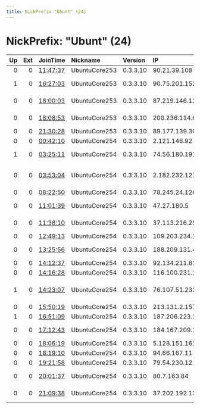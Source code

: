 ```yaml
---
title: NickPrefix "Ubunt" (24)
---
```


# NickPrefix: "Ubunt" (24)

|   Up |   Ext | JoinTime                                                                                            | Nickname      | Version   | IP              | AS                                 | CC   |   ORp |   Dirp | OS    | Contact   |   eFamMembers |
|-----:|------:|:----------------------------------------------------------------------------------------------------|:--------------|:----------|:----------------|:-----------------------------------|:-----|------:|-------:|:------|:----------|--------------:|
|    0 |     0 | [11:47:37](https://metrics.torproject.org/rs.html#details/896FD2994C4833AEC37CBD43DC85C44157319BF4) | UbuntuCore253 | 0.3.3.10  | 90.21.39.108    | Orange                             | fr   | 33389 |      0 | Linux | None      |             1 |
|    1 |     0 | [16:27:03](https://metrics.torproject.org/rs.html#details/FC4F7B3A94EF71736943BEDEDE1BEBA37AE089AC) | UbuntuCore253 | 0.3.3.10  | 90.75.201.152   | Orange Espagne SA                  | es   | 39981 |      0 | Linux | None      |             1 |
|    0 |     0 | [18:00:03](https://metrics.torproject.org/rs.html#details/983070958F7A1122E27A91A788A775FC4C78F107) | UbuntuCore253 | 0.3.3.10  | 87.219.146.122  | Orange Espagne SA                  | es   | 43851 |      0 | Linux | None      |             1 |
|    0 |     0 | [18:08:53](https://metrics.torproject.org/rs.html#details/41980579BDDBB3A7254C383154C558F3335732E7) | UbuntuCore253 | 0.3.3.10  | 200.236.114.64  | Axtel, S.A.B. de C.V.              | mx   | 41791 |      0 | Linux | None      |             1 |
|    0 |     0 | [21:30:28](https://metrics.torproject.org/rs.html#details/B907663A8ABD37151A73E8CE6913ACBF5CE3AA26) | UbuntuCore253 | 0.3.3.10  | 89.177.139.30   | Liberty Global B.V.                | cz   | 32879 |      0 | Linux | None      |             1 |
|    0 |     0 | [00:42:10](https://metrics.torproject.org/rs.html#details/50676934BA60965807E9E49C1CB9218CD21715A7) | UbuntuCore254 | 0.3.3.10  | 2.121.146.92    | Sky UK Limited                     | gb   | 43785 |      0 | Linux | None      |             1 |
|    1 |     0 | [03:25:11](https://metrics.torproject.org/rs.html#details/0D1B3476CF1AD0A80E0C6E2ED22C910DC79C777F) | UbuntuCore254 | 0.3.3.10  | 74.56.180.191   | Videotron Telecom Ltee             | ca   | 43173 |      0 | Linux | None      |             1 |
|    0 |     0 | [03:53:04](https://metrics.torproject.org/rs.html#details/188A35217E8B713D8DE65105046BAA33FFA95A6B) | UbuntuCore254 | 0.3.3.10  | 2.182.232.127   | Iran Telecommunication Company PJS | ir   | 34837 |      0 | Linux | None      |             1 |
|    0 |     0 | [08:22:50](https://metrics.torproject.org/rs.html#details/427B2C3CF4F58E6419CA122A94BCF023C0329FAA) | UbuntuCore254 | 0.3.3.10  | 78.245.24.126   | Free SAS                           | fr   | 42271 |      0 | Linux | None      |             1 |
|    0 |     0 | [11:01:39](https://metrics.torproject.org/rs.html#details/83AB1CF270A9290DE9DDA6FBC214117FB0E7FD4A) | UbuntuCore254 | 0.3.3.10  | 47.27.180.5     | Charter Communications             | us   | 42251 |      0 | Linux | None      |             1 |
|    0 |     0 | [11:38:10](https://metrics.torproject.org/rs.html#details/66CEA0F9584C69DD5FADE05D5EC7E53A58D90A88) | UbuntuCore254 | 0.3.3.10  | 37.113.216.252  | JSC ER-Telecom Holding             | ru   | 37107 |      0 | Linux | None      |             1 |
|    0 |     0 | [12:49:13](https://metrics.torproject.org/rs.html#details/4CEB46AAE586193C2423C19BF6EA7D4D1A53D89D) | UbuntuCore254 | 0.3.3.10  | 109.203.234.199 | Outremer Telecom                   | mq   | 38729 |      0 | Linux | None      |             1 |
|    0 |     0 | [13:25:56](https://metrics.torproject.org/rs.html#details/42E47885C7B5D449D6EE4BD9EBBA6282E815429D) | UbuntuCore254 | 0.3.3.10  | 188.209.131.45  | Didehban Net Company PJS           | ir   | 33389 |      0 | Linux | None      |             1 |
|    0 |     0 | [14:12:37](https://metrics.torproject.org/rs.html#details/55396406D43C5BD80C0C895337AA51504C5D0DC7) | UbuntuCore254 | 0.3.3.10  | 92.134.211.81   | Orange                             | fr   | 44455 |      0 | Linux | None      |             1 |
|    0 |     0 | [14:16:28](https://metrics.torproject.org/rs.html#details/06E5901831ED3FBDBEA2CB151197345E2A0593AA) | UbuntuCore254 | 0.3.3.10  | 116.100.231.197 | Viettel Corporation                | vn   | 44273 |      0 | Linux | None      |             1 |
|    1 |     0 | [14:23:07](https://metrics.torproject.org/rs.html#details/CCBD836F1DCA907A7CEEE8A12A3B877340C20A3F) | UbuntuCore254 | 0.3.3.10  | 76.107.51.233   | Comcast Cable Communications, LLC  | us   | 35683 |      0 | Linux | None      |             1 |
|    0 |     0 | [15:50:19](https://metrics.torproject.org/rs.html#details/2B3FD362DB450768B20345506C0D573B4FF5CB7C) | UbuntuCore254 | 0.3.3.10  | 213.131.2.157   | SINP MSU                           | ru   | 34266 |      0 | Linux | None      |             1 |
|    1 |     0 | [16:51:09](https://metrics.torproject.org/rs.html#details/138D714552DB2D5B3EC59C8224AE1EA95B3EE92E) | UbuntuCore254 | 0.3.3.10  | 187.206.223.141 | Uninet S.A. de C.V.                | mx   | 40991 |      0 | Linux | None      |             1 |
|    0 |     0 | [17:12:43](https://metrics.torproject.org/rs.html#details/61E07342B41DA245E2C6B7A369EE6262EBFB9955) | UbuntuCore254 | 0.3.3.10  | 184.167.209.169 | Charter Communications             | us   | 44165 |      0 | Linux | None      |             1 |
|    0 |     0 | [18:06:19](https://metrics.torproject.org/rs.html#details/BCC192B6C63FBAD455E45E5AED38D59B65BF3135) | UbuntuCore254 | 0.3.3.10  | 5.128.151.161   | Novotelecom Ltd                    | ru   | 45991 |      0 | Linux | None      |             1 |
|    0 |     0 | [18:19:10](https://metrics.torproject.org/rs.html#details/FF7761A78226686F400BF1BAF20BF73BA1758628) | UbuntuCore254 | 0.3.3.10  | 94.66.167.11    | OTEnet S.A.                        | gr   | 43485 |      0 | Linux | None      |             1 |
|    0 |     0 | [19:21:58](https://metrics.torproject.org/rs.html#details/02BA26E6943C680E02849EA677FAA1C1FFFA0B2C) | UbuntuCore254 | 0.3.3.10  | 79.54.230.12    | Telecom Italia                     | it   | 33105 |      0 | Linux | None      |             1 |
|    0 |     0 | [20:01:37](https://metrics.torproject.org/rs.html#details/59C3C1C64234C85822333149D3465400045851A5) | UbuntuCore254 | 0.3.3.10  | 80.7.163.84     | Virgin Media Limited               | gb   | 39207 |      0 | Linux | None      |             1 |
|    0 |     0 | [21:09:38](https://metrics.torproject.org/rs.html#details/86447F807F31A51BDFE3D7C0F6E4A4871720C315) | UbuntuCore254 | 0.3.3.10  | 37.202.192.13   | Aria Shatel Company Ltd            | ir   | 39755 |      0 | Linux | None      |             1 |
